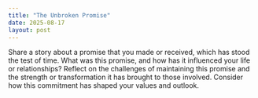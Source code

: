 ```yaml
---
title: "The Unbroken Promise"
date: 2025-08-17
layout: post
---
```


Share a story about a promise that you made or received, which has stood the test of time. What was this promise, and how has it influenced your life or relationships? Reflect on the challenges of maintaining this promise and the strength or transformation it has brought to those involved. Consider how this commitment has shaped your values and outlook.
